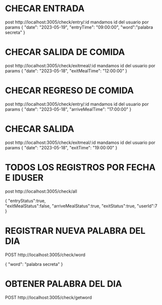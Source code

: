 # CHECAR ENTRADA 

post http://localhost:3005/check/entry/:id
mandamos id del usuario por params
{
  "date": "2023-05-19",
  "entryTime": "09:00:00",
  "word":"palabra secreta"
}
# CHECAR SALIDA DE COMIDA

post http://localhost:3005/check/exitmeal/:id
mandamos id del usuario por params
{
  "date": "2023-05-18",
  "exitMealTime": "12:00:00"
}

# CHECAR REGRESO DE COMIDA 

post http://localhost:3005/check/entry/:id
mandamos id del usuario por params
{
  "date": "2023-05-18",
  "arriveMealTime": "17:00:00"
}
# CHECAR SALIDA 

post http://localhost:3005/check/exitmeal/:id
mandamos id del usuario por params
{
  "date": "2023-05-18",
  "exitTime": "19:00:00"
}

# TODOS LOS REGISTROS POR FECHA E IDUSER

post http://localhost:3005/check/all

{ 
"entryStatus":true,  
"exitMealStatus":false, 
"arriveMealStatus":true, 
"exitStatus":true, 
"userId":7 
} 

# REGISTRAR NUEVA PALABRA DEL DIA

POST http://localhost:3005/check/word

{
  "word": "palabra secreta"
}

# OBTENER PALABRA DEL DIA

POST http://localhost:3005/check/getword






